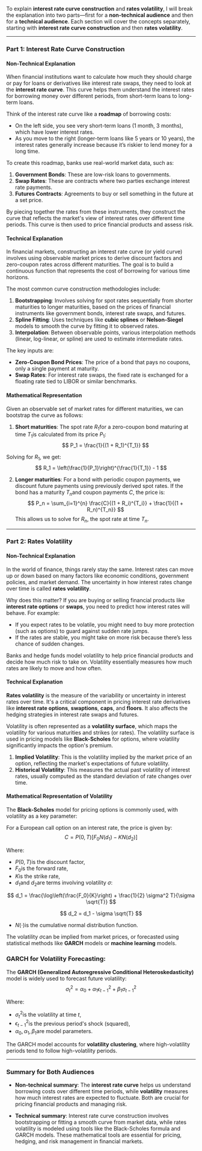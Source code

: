 To explain **interest rate curve construction** and **rates volatility**, I will break the explanation into two parts—first for a **non-technical audience** and then for a **technical audience**. Each section will cover the concepts separately, starting with **interest rate curve construction** and then **rates volatility**.

---

### Part 1: Interest Rate Curve Construction

#### Non-Technical Explanation
When financial institutions want to calculate how much they should charge or pay for loans or derivatives like interest rate swaps, they need to look at the **interest rate curve**. This curve helps them understand the interest rates for borrowing money over different periods, from short-term loans to long-term loans.

Think of the interest rate curve like a **roadmap** of borrowing costs:
- On the left side, you see very short-term loans (1 month, 3 months), which have lower interest rates.
- As you move to the right (longer-term loans like 5 years or 10 years), the interest rates generally increase because it’s riskier to lend money for a long time.

To create this roadmap, banks use real-world market data, such as:
1. **Government Bonds**: These are low-risk loans to governments.
2. **Swap Rates**: These are contracts where two parties exchange interest rate payments.
3. **Futures Contracts**: Agreements to buy or sell something in the future at a set price.

By piecing together the rates from these instruments, they construct the curve that reflects the market's view of interest rates over different time periods. This curve is then used to price financial products and assess risk.

#### Technical Explanation
In financial markets, constructing an interest rate curve (or yield curve) involves using observable market prices to derive discount factors and zero-coupon rates across different maturities. The goal is to build a continuous function that represents the cost of borrowing for various time horizons.

The most common curve construction methodologies include:
1. **Bootstrapping**: Involves solving for spot rates sequentially from shorter maturities to longer maturities, based on the prices of financial instruments like government bonds, interest rate swaps, and futures.
2. **Spline Fitting**: Uses techniques like **cubic splines** or **Nelson-Siegel** models to smooth the curve by fitting it to observed rates.
3. **Interpolation**: Between observable points, various interpolation methods (linear, log-linear, or spline) are used to estimate intermediate rates.

The key inputs are:
- **Zero-Coupon Bond Prices**: The price of a bond that pays no coupons, only a single payment at maturity.
- **Swap Rates**: For interest rate swaps, the fixed rate is exchanged for a floating rate tied to LIBOR or similar benchmarks.

#### Mathematical Representation
Given an observable set of market rates for different maturities, we can bootstrap the curve as follows:

1. **Short maturities**: The spot rate $R_1$for a zero-coupon bond maturing at time $T_1$is calculated from its price $P_1$:
$$
P_1 = \frac{1}{(1 + R_1)^{T_1}}
$$

Solving for $R_1$, we get:
$$
R_1 = \left(\frac{1}{P_1}\right)^{\frac{1}{T_1}} - 1
$$

2. **Longer maturities**: For a bond with periodic coupon payments, we discount future payments using previously derived spot rates. If the bond has a maturity $T_n$and coupon payments $C$, the price is:
$$
P_n = \sum_{i=1}^{n} \frac{C}{(1 + R_i)^{T_i}} + \frac{1}{(1 + R_n)^{T_n}}
$$
This allows us to solve for $R_n$, the spot rate at time $T_n$.

---

### Part 2: Rates Volatility

#### Non-Technical Explanation
In the world of finance, things rarely stay the same. Interest rates can move up or down based on many factors like economic conditions, government policies, and market demand. The uncertainty in how interest rates change over time is called **rates volatility**.

Why does this matter? If you are buying or selling financial products like **interest rate options** or **swaps**, you need to predict how interest rates will behave. For example:
- If you expect rates to be volatile, you might need to buy more protection (such as options) to guard against sudden rate jumps.
- If the rates are stable, you might take on more risk because there’s less chance of sudden changes.

Banks and hedge funds model volatility to help price financial products and decide how much risk to take on. Volatility essentially measures how much rates are likely to move and how often.

#### Technical Explanation
**Rates volatility** is the measure of the variability or uncertainty in interest rates over time. It's a critical component in pricing interest rate derivatives like **interest rate options**, **swaptions**, **caps**, and **floors**. It also affects the hedging strategies in interest rate swaps and futures.

Volatility is often represented as a **volatility surface**, which maps the volatility for various maturities and strikes (or rates). The volatility surface is used in pricing models like **Black-Scholes** for options, where volatility significantly impacts the option's premium.

1. **Implied Volatility**: This is the volatility implied by the market price of an option, reflecting the market's expectations of future volatility.
2. **Historical Volatility**: This measures the actual past volatility of interest rates, usually computed as the standard deviation of rate changes over time.

#### Mathematical Representation of Volatility
The **Black-Scholes** model for pricing options is commonly used, with volatility as a key parameter:

For a European call option on an interest rate, the price is given by:
$$
C = P(0,T)\left[F_0 N(d_1) - K N(d_2)\right]
$$

Where:
- $P(0,T)$is the discount factor,
- $F_0$is the forward rate,
- $K$is the strike rate,
- $d_1$and $d_2$are terms involving volatility $\sigma$:

$$
d_1 = \frac{\log\left(\frac{F_0}{K}\right) + \frac{1}{2} \sigma^2 T}{\sigma \sqrt{T}}
$$

$$
d_2 = d_1 - \sigma \sqrt{T}
$$

- $N(\cdot)$is the cumulative normal distribution function.

The volatility $\sigma$can be implied from market prices, or forecasted using statistical methods like **GARCH** models or **machine learning** models.

### GARCH for Volatility Forecasting:
The **GARCH (Generalized Autoregressive Conditional Heteroskedasticity)** model is widely used to forecast future volatility:
$$
\sigma_t^2 = \alpha_0 + \alpha_1 \epsilon_{t-1}^2 + \beta_1 \sigma_{t-1}^2
$$

Where:
- $\sigma_t^2$is the volatility at time $t$,
- $\epsilon_{t-1}^2$is the previous period's shock (squared),
- $\alpha_0, \alpha_1, \beta_1$are model parameters.

The GARCH model accounts for **volatility clustering**, where high-volatility periods tend to follow high-volatility periods.

---

### Summary for Both Audiences

- **Non-technical summary**: The **interest rate curve** helps us understand borrowing costs over different time periods, while **volatility** measures how much interest rates are expected to fluctuate. Both are crucial for pricing financial products and managing risk.
  
- **Technical summary**: Interest rate curve construction involves bootstrapping or fitting a smooth curve from market data, while rates volatility is modeled using tools like the Black-Scholes formula and GARCH models. These mathematical tools are essential for pricing, hedging, and risk management in financial markets.